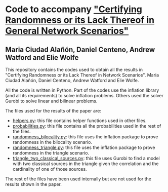 # Code to accompany ["Certifying Randomness or its Lack Thereof in General Network Scenarios"](https://arxiv.org/abs/2510.20993)

## Maria Ciudad Alañón, Daniel Centeno, Andrew Watford and Elie Wolfe

This repository contains the codes used to obtain all the results in "Certifying Randomness or its Lack Thereof in Network Scenarios". Maria Ciudad Alañón, Daniel Centeno, Andrew Watford and Elie Wolfe.

All the code is written in Python. Part of the codes use the inflation library (and all its requirements) to solve inflation problems. Others used the solver Gurobi to solve linear and bilinear problems.

The files used for the results of the paper are:

- [helpers.py](helpers.py): this file contains helper functions used in other files.
- [probabilities.py](probabilities.py): this file contains all the probabilities used in the rest of the files.
- [randomness_bilocality.py](randomness_bilocality.py): this file uses the inflation package to prove randomness in the bilocality scenario.
- [randomness_triangle.py](randomness_triangle.py): this file uses the inflation package to prove randomness in the triangle scenario.
- [triangle_two_classical_sources.py](triangle_two_classical_sources.py): this file uses Gurobi to find a model with two classical sources in the triangle given the correlation and the cardinality of one of those sources.

The rest of the files have been used internally but are not used for the results shown in the paper.

